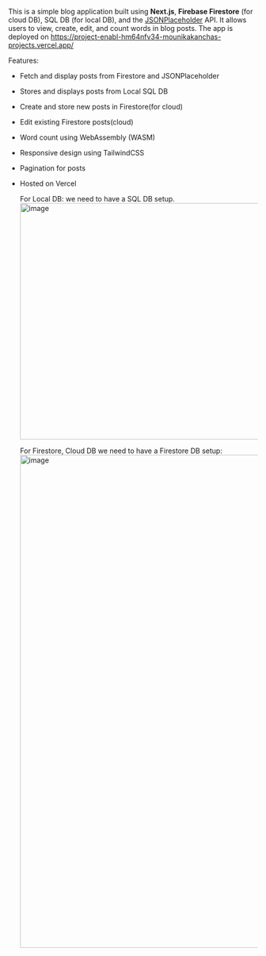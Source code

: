 This is a simple blog application built using **Next.js**, **Firebase Firestore** (for cloud DB), SQL DB (for local DB), and the [JSONPlaceholder](https://jsonplaceholder.typicode.com/posts) API. 
It allows users to view, create, edit, and count words in blog posts. 
The app is deployed on https://project-enabl-hm64nfv34-mounikakanchas-projects.vercel.app/

Features:
- Fetch and display posts from Firestore and JSONPlaceholder
- Stores and displays posts from Local SQL DB
- Create and store new posts in Firestore(for cloud)
- Edit existing Firestore posts(cloud)
- Word count using WebAssembly (WASM)
- Responsive design using TailwindCSS
- Pagination for posts
- Hosted on Vercel

  For Local DB:
  we need to have a SQL DB setup.
  <img width="756" height="477" alt="image" src="https://github.com/user-attachments/assets/99788f02-c0a1-4e7d-8775-ddd57acfc3c7" />

  For Firestore, Cloud DB we need to have a Firestore DB setup:
  <img width="1822" height="994" alt="image" src="https://github.com/user-attachments/assets/24bcd59c-9cef-4ee9-a9cb-45b389b941a4" />


  
